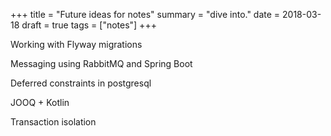 +++
title = "Future ideas for notes"
summary = "dive into."
date = 2018-03-18
draft = true
tags = ["notes"]
+++

Working with Flyway migrations

Messaging using RabbitMQ and Spring Boot

Deferred constraints in postgresql

JOOQ + Kotlin

Transaction isolation
